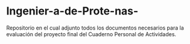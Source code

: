 # Ingenier-a-de-Prote-nas-
Repositorio en el cual adjunto todos los documentos necesarios para la evaluación del proyecto final del Cuaderno Personal de Actividades. 
